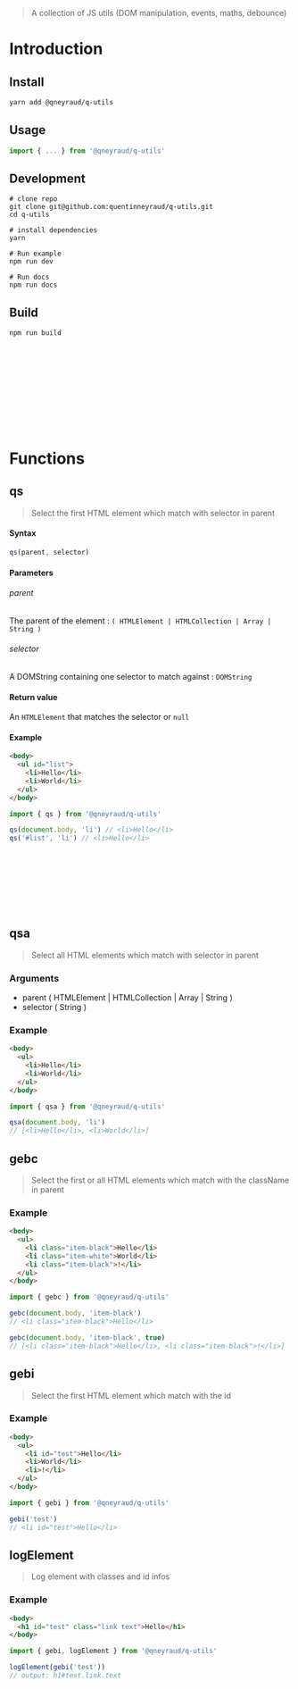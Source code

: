 > A collection of JS utils (DOM manipulation, events, maths, debounce)  

# Introduction

## Install

```bash
yarn add @qneyraud/q-utils
```

## Usage

```js
import { ... } from '@qneyraud/q-utils'
```

## Development

```
# clone repo
git clone git@github.com:quentinneyraud/q-utils.git
cd q-utils

# install dependencies
yarn

# Run example
npm run dev

# Run docs
npm run docs
```

## Build

```bash
npm run build
```

<div style="margin-top: 200px"></div>

# Functions

## qs

> Select the first HTML element which match with selector in parent

#### Syntax

```js
qs(parent, selector)
```

#### Parameters

###### parent

The parent of the element : `( HTMLElement | HTMLCollection | Array | String )`

###### selector

A DOMString containing one selector to match against : `DOMString`

#### Return value

An `HTMLElement` that matches the selector or `null` 

#### Example

```html
<body>
  <ul id="list">
    <li>Hello</li>
    <li>World</li>
  </ul>
</body>
```

```js
import { qs } from '@qneyraud/q-utils'

qs(document.body, 'li') // <li>Hello</li>
qs('#list', 'li') // <li>Hello</li>
```

<div style="margin-top: 150px"></div>

## qsa

> Select all HTML elements which match with selector in parent

### Arguments

- parent ( HTMLElement | HTMLCollection | Array | String )
- selector ( String )

### Example

```html
<body>
  <ul>
    <li>Hello</li>
    <li>World</li>
  </ul>
</body>
```

```js
import { qsa } from '@qneyraud/q-utils'

qsa(document.body, 'li')
// [<li>Hello</li>, <li>World</li>]
```

## gebc

> Select the first or all HTML elements which match with the className in parent

### Example

```html
<body>
  <ul>
    <li class="item-black">Hello</li>
    <li class="item-white">World</li>
    <li class="item-black">!</li>
  </ul>
</body>
```

```js
import { gebc } from '@qneyraud/q-utils'

gebc(document.body, 'item-black')
// <li class="item-black">Hello</li>

gebc(document.body, 'item-black', true)
// [<li class="item-black">Hello</li>, <li class="item-black">!</li>]
```

## gebi

> Select the first HTML element which match with the id

### Example

```html
<body>
  <ul>
    <li id="test">Hello</li>
    <li>World</li>
    <li>!</li>
  </ul>
</body>
```

```js
import { gebi } from '@qneyraud/q-utils'

gebi('test')
// <li id="test">Hello</li>
```

## logElement

> Log element with classes and id infos

### Example

```html
<body>
  <h1 id="test" class="link text">Hello</h1>  
</body>
```

```js
import { gebi, logElement } from '@qneyraud/q-utils'

logElement(gebi('test'))
// output: h1#test.link.text
```
